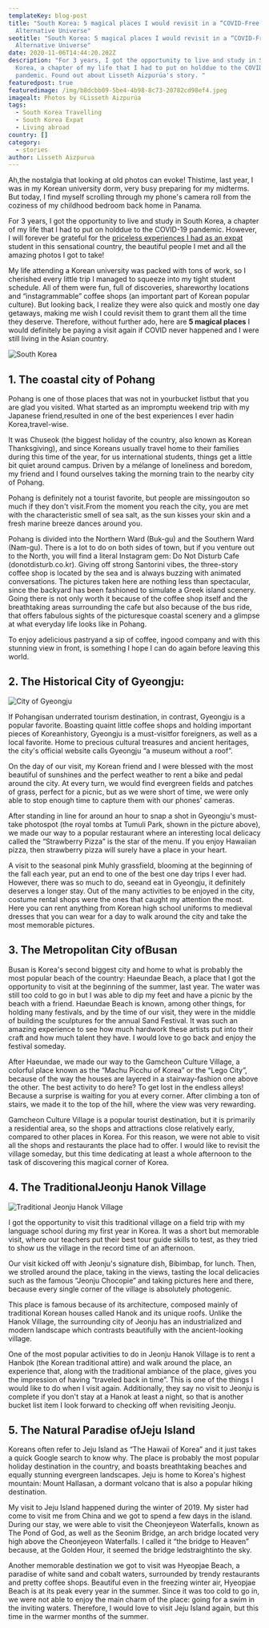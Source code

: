 ```yaml
---
templateKey: blog-post
title: "South Korea: 5 magical places I would revisit in a “COVID-Free
  Alternative Universe"
seotitle: "South Korea: 5 magical places I would revisit in a “COVID-Free
  Alternative Universe"
date: 2020-11-06T14:44:20.202Z
description: "For 3 years, I got the opportunity to live and study in South
  Korea, a chapter of my life that I had to put on holddue to the COVID-19
  pandemic. Found out about Lisseth Aizpurúa's story. "
featuredpost: true
featuredimage: /img/b8dcbb09-5be4-4b98-8c73-20782cd98ef4.jpeg
imagealt: Photos by ©Lisseth Aizpurúa
tags:
  - South Korea Travelling
  - South Korea Expat
  - Living abroad
country: []
category:
  - stories
author: Lisseth Aizpurua
---
```

Ah,the nostalgia that looking at old photos can evoke! Thistime, last year, I was in my Korean university dorm, very busy preparing for my midterms. But today, I find myself scrolling through my phone's camera roll from the coziness of my childhood bedroom back home in Panama.

For 3 years, I got the opportunity to live and study in South Korea, a chapter of my life that I had to put on holddue to the COVID-19 pandemic. However, I will forever be grateful for the [priceless experiences I had as an expat](https://www.thexpatmagazine.com/blog/2020-11-01-5-steps-to-move-abroad-when-you-don%E2%80%99t-know-where-to-begin/) student in this sensational country, the beautiful people I met and all the amazing photos I got to take!

My life attending a Korean university was packed with tons of work, so I cherished every little trip I managed to squeeze into my tight student schedule. All of them were fun, full of discoveries, shareworthy locations and “instagrammable” coffee shops (an important part of Korean popular culture). But looking back, I realize they were also quick and mostly one day getaways, making me wish I could revisit them to grant them all the time they deserve. Therefore, without further ado, here are **5 magical places** I would definitely be paying a visit again if COVID never happened and I were still living in the Asian country.

![South Korea](/img/79fbaba7-ab0c-429e-8155-0290ca6fa067.jpeg)

## **1. The coastal city of Pohang**

Pohang is one of those places that was not in yourbucket listbut that you are glad you visited. What started as an impromptu weekend trip with my Japanese friend,resulted in one of the best experiences I ever hadin Korea,travel-wise.

It was Chuseok (the biggest holiday of the country, also known as Korean Thanksgiving), and since Koreans usually travel home to their families during this time of the year, for us international students, things get a little bit quiet around campus. Driven by a mélange of loneliness and boredom, my friend and I found ourselves taking the morning train to the nearby city of Pohang.

Pohang is definitely not a tourist favorite, but people are missingouton so much if they don't visit.From the moment you reach the city, you are met with the characteristic smell of sea salt, as the sun kisses your skin and a fresh marine breeze dances around you.

Pohang is divided into the Northern Ward (Buk-gu) and the Southern Ward (Nam-gu). There is a lot to do on both sides of town, but if you venture out to the North, you will find a literal Instagram gem: Do Not Disturb Cafe (donotdisturb.co.kr). Giving off strong Santorini vibes, the three-story coffee shop is located by the sea and is always buzzing with animated conversations. The pictures taken here are nothing less than spectacular, since the backyard has been fashioned to simulate a Greek island scenery. Going there is not only worth it because of the coffee shop itself and the breathtaking areas surrounding the cafe but also because of the bus ride, that offers fabulous sights of the picturesque coastal scenery and a glimpse at what everyday life looks like in Pohang.

To enjoy adelicious pastryand a sip of coffee, ingood company and with this stunning view in front, is something I hope I can do again before leaving this world.

## **2. The Historical City of Gyeongju:**

![City of Gyeongju](/img/df4478af-37d9-49ac-9a8c-7a3e49e84c24.jpeg)

If Pohangisan underrated tourism destination, in contrast, Gyeongju is a popular favorite. Boasting quaint little coffee shops and holding important pieces of Koreanhistory, Gyeongju is a must-visitfor foreigners, as well as a local favorite. Home to precious cultural treasures and ancient heritages, the city's official website calls Gyeongju “a museum without a roof”.

On the day of our visit, my Korean friend and I were blessed with the most beautiful of sunshines and the perfect weather to rent a bike and pedal around the city. At every turn, we would find evergreen fields and patches of grass, perfect for a picnic, but as we were short of time, we were only able to stop enough time to capture them with our phones' cameras.

After standing in line for around an hour to snap a shot in Gyeongju's must-take photospot (the royal tombs at Tumuli Park, shown in the picture above), we made our way to a popular restaurant where an interesting local delicacy called the “Strawberry Pizza” is the star of the menu. If you enjoy Hawaiian pizza, then strawberry pizza will surely have a place in your heart.

A visit to the seasonal pink Muhly grassfield, blooming at the beginning of the fall each year, put an end to one of the best one day trips I ever had. However, there was so much to do, seeand eat in Gyeongju, it definitely deserves a longer stay. Out of the many activities to be enjoyed in the city, costume rental shops were the ones that caught my attention the most. Here you can rent anything from Korean high school uniforms to medieval dresses that you can wear for a day to walk around the city and take the most memorable pictures.

## **3. The Metropolitan City ofBusan**

Busan is Korea's second biggest city and home to what is probably the most popular beach of the country: Haeundae Beach, a place that I got the opportunity to visit at the beginning of the summer, last year. The water was still too cold to go in but I was able to dip my feet and have a picnic by the beach with a friend. Haeundae Beach is known, among other things, for holding many festivals, and by the time of our visit, they were in the middle of building the sculptures for the annual Sand Festival. It was such an amazing experience to see how much hardwork these artists put into their craft and how much talent they have. I would love to go back and enjoy the festival someday.

After Haeundae, we made our way to the Gamcheon Culture Village, a colorful place known as the “Machu Picchu of Korea” or the “Lego City”, because of the way the houses are layered in a stairway-fashion one above the other. The best activity to do here? To get lost in the endless alleys! Because a surprise is waiting for you at every corner. After climbing a ton of stairs, we made it to the top of the hill, where the view was very rewarding.

Gamcheon Culture Village is a popular tourist destination, but it is primarily a residential area, so the shops and attractions close relatively early, compared to other places in Korea. For this reason, we were not able to visit all the shops and restaurants the place had to offer. I would like to revisit the village someday, but this time dedicating at least a whole afternoon to the task of discovering this magical corner of Korea.

## **4. The TraditionalJeonju Hanok Village**

![Traditional Jeonju Hanok Village](/img/ff50c3ae-bde1-4cc0-b9b5-40b4e779eff8.jpeg)

I got the opportunity to visit this traditional village on a field trip with my language school during my first year in Korea. It was a short but memorable visit, where our teachers put their best tour guide skills to test, as they tried to show us the village in the record time of an afternoon.

Our visit kicked off with Jeonju's signature dish, Bibimbap, for lunch. Then, we strolled around the place, taking in the views, tasting the local delicacies such as the famous “Jeonju Chocopie” and taking pictures here and there, because every single corner of the village is absolutely photogenic.

This place is famous because of its architecture, composed mainly of traditional Korean houses called Hanok and its unique roofs. Unlike the Hanok Village, the surrounding city of Jeonju has an industrialized and modern landscape which contrasts beautifully with the ancient-looking village.

One of the most popular activities to do in Jeonju Hanok Village is to rent a Hanbok (the Korean traditional attire) and walk around the place, an experience that, along with the traditional ambiance of the place, gives you the impression of having “traveled back in time”. This is one of the things I would like to do when I visit again. Additionally, they say no visit to Jeonju is complete if you don't stay at a Hanok at least a night, so that is another bucket list item I look forward to checking off when revisiting Jeonju.

## **5. The Natural Paradise ofJeju Island**

Koreans often refer to Jeju Island as “The Hawaii of Korea” and it just takes a quick Google search to know why. The place is probably the most popular holiday destination in the country, and boasts breathtaking beaches and equally stunning evergreen landscapes. Jeju is home to Korea's highest mountain: Mount Hallasan, a dormant volcano that is also a popular hiking destination.

My visit to Jeju Island happened during the winter of 2019. My sister had come to visit me from China and we got to spend a few days in the island. During our stay, we were able to visit the Cheonjeyeon Waterfalls, known as The Pond of God, as well as the Seonim Bridge, an arch bridge located very high above the Cheonjeyeon Waterfalls. I called it “the bridge to Heaven” because, at the Golden Hour, it seemed the bridge ledstraightinto the sky.

Another memorable destination we got to visit was Hyeopjae Beach, a paradise of white sand and cobalt waters, surrounded by trendy restaurants and pretty coffee shops. Beautiful even in the freezing winter air, Hyeopjae Beach is at its peak every year in the summer. Since it was too cold to go in, we were not able to enjoy the main charm of the place: going for a swim in the inviting waters. Therefore, I would love to visit Jeju Island again, but this time in the warmer months of the summer.